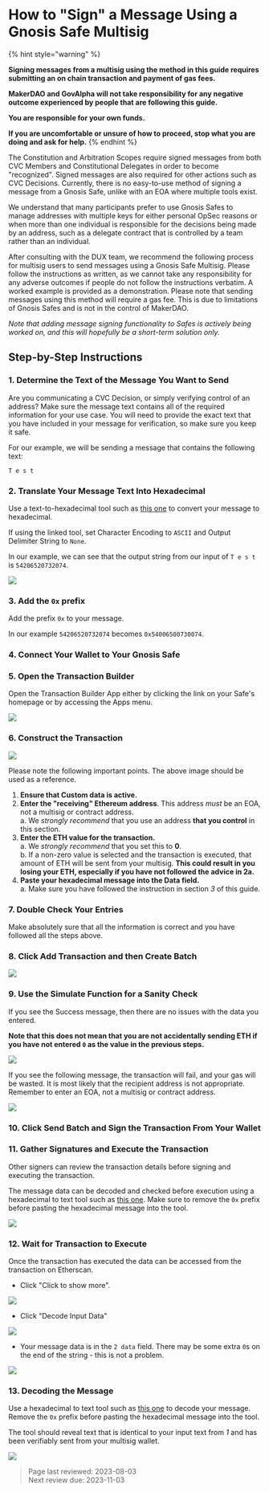 # How to "Sign" a Message Using a Gnosis Safe Multisig

{% hint style="warning" %} 

**Signing messages from a multisig using the method in this guide requires submitting an on chain transaction and payment of gas fees.**

**MakerDAO and GovAlpha will not take responsibility for any negative outcome experienced by people that are following this guide.** 

**You are responsible for your own funds.**

**If you are uncomfortable or unsure of how to proceed, stop what you are doing and ask for help.** {% endhint %}

The Constitution and Arbitration Scopes require signed messages from both CVC Members and Constitutional Delegates in order to become "recognized". Signed messages are also required for other actions such as CVC Decisions. Currently, there is no easy-to-use method of signing a message from a Gnosis Safe, unlike with an EOA where multiple tools exist.

We understand that many participants prefer to use Gnosis Safes to manage addresses with multiple keys for either personal OpSec reasons or when more than one individual is responsible for the decisions being made by an address, such as a delegate contract that is controlled by a team rather than an individual.

After consulting with the DUX team, we recommend the following process for multisig users to send messages using a Gnosis Safe Multisig. Please follow the instructions as written, as we cannot take any responsibility for any adverse outcomes if people do not follow the instructions verbatim. A worked example is provided as a demonstration. Please note that sending messages using this method will require a gas fee. This is due to limitations of Gnosis Safes and is not in the control of MakerDAO.

*Note that adding message signing functionality to Safes is actively being worked on, and this will hopefully be a short-term solution only.*

## Step-by-Step Instructions

### 1. Determine the Text of the Message You Want to Send

Are you communicating a CVC Decision, or simply verifying control of an address? Make sure the message text contains all of the required information for your use case. You will need to provide the exact text that you have included in your message for verification, so make sure you keep it safe.

For our example, we will be sending a message that contains the following text:

`T e s t`

### 2. Translate Your Message Text Into Hexadecimal

Use a text-to-hexadecimal tool such as [this one](https://www.rapidtables.com/convert/number/ascii-to-hex.html) to convert your message to hexadecimal.

 If using the linked tool, set Character Encoding to `ASCII` and Output Delimiter String to `None`.

In our example, we can see that the output string from our input of `T e s t` is `54206520732074`.

![](https://i.imgur.com/89lacmT.png)

### 3. Add the `0x` prefix

Add the prefix `0x` to your message.

In our example `54206520732074` becomes `0x54006500730074`.

### 4. Connect Your Wallet to Your Gnosis Safe

### 5. Open the Transaction Builder

Open the Transaction Builder App either by clicking the link on your Safe's homepage or by accessing the Apps menu.

![](https://i.imgur.com/RqyGH84.png)

### 6. Construct the Transaction

![](https://i.imgur.com/qNqBu3b.png)

Please note the following important points. The above image should be used as a reference.

1. **Ensure that Custom data is active.**
2. **Enter the "receiving" Ethereum address**. This address *must* be an EOA, not a multisig or contract address.  
    a. We *strongly recommend* that you use an address **that you control** in this section.
3. **Enter the ETH value for the transaction.**  
    a.  We *strongly recommend* that you set this to **0**.  
    b. If a non-zero value is selected and the transaction is executed, that amount of ETH will be sent from your multisig. **This could result in you losing your ETH, especially if you have not followed the advice in 2a.**
4. **Paste your hexadecimal message into the Data field.**  
    a. Make sure you have followed the instruction in section *3* of this guide.

### 7. Double Check Your Entries

Make absolutely sure that all the information is correct and you have followed all the steps above.

### 8. Click Add Transaction and then Create Batch

![](https://i.imgur.com/1zFN3vV.png)

### 9. Use the Simulate Function for a Sanity Check

If you see the Success message, then there are no issues with the data you entered.

**Note that this does not mean that you are not accidentally sending ETH if you have not entered `0` as the value in the previous steps.**

![](https://i.imgur.com/rINLpbJ.png)

If you see the following message, the transaction will fail, and your gas will be wasted. It is most likely that the recipient address is not appropriate. Remember to enter an EOA, not a multisig or contract address.

![](https://i.imgur.com/g4Zd70y.png)

### 10. Click Send Batch and Sign the Transaction From Your Wallet

### 11. Gather Signatures and Execute the Transaction

Other signers can review the transaction details before signing and executing the transaction.

The message data can be decoded and checked before execution using a hexadecimal to text tool such as [this one](https://www.rapidtables.com/convert/number/hex-to-ascii.html). Make sure to remove the `0x` prefix before pasting the hexadecimal message into the tool.

![](https://i.imgur.com/FsdVqd6.png)

### 12. Wait for Transaction to Execute

Once the transaction has executed the data can be accessed from the transaction on Etherscan.

- Click "Click to show more".

![](https://i.imgur.com/2kdS5Sb.png)

- Click "Decode Input Data"

![](https://i.imgur.com/3t4rNvr.png)

- Your message data is in the `2 data` field. There may be some extra `0`s on the end of the string - this is not a problem.

![](https://i.imgur.com/6ugZbEs.png)

### 13. Decoding the Message

Use a hexadecimal to text tool such as [this one](https://www.rapidtables.com/convert/number/hex-to-ascii.html) to decode your message. Remove the `0x` prefix before pasting the hexadecimal message into the tool.

The tool should reveal text that is identical to your input text from *1* and has been verifiably sent from your multisig wallet.

![](https://i.imgur.com/o9T24m1.png)

>Page last reviewed: 2023-08-03  
>Next review due: 2023-11-03